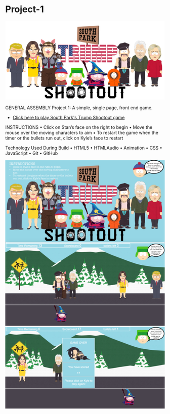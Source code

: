 # Project-1
![banner](.//images/banner.png)

GENERAL ASSEMBLY Project 1: A simple, single page, front end game.

- [Click here to play South Park's Trump Shootout game](https://maxcramer.github.io/Project-1/)

INSTRUCTIONS
• 	Click on Stan’s face on the right to begin
• 	Move the mouse over the moving characters to aim
• 	To restart the game when the timer or the bullets run out, click on Kyle’s face to restart

Technology Used During Build
• 	HTML5
• 	HTMLAudio
• 	Animation
• 	CSS
• 	JavaScript
• 	Git
• 	GitHub

![Home Screen](.//screenshots/home.png)
![In Play](.//screenshots/inGame.png)
![Game Over](.//screenshots/gameOver.png)
